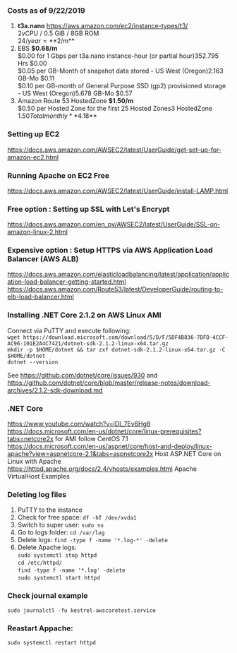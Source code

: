 ### Costs as of 9/22/2019  
1) **t3a.nano** https://aws.amazon.com/ec2/instance-types/t3/  
    2vCPU / 0.5 GiB / 8GB ROM   
    $24/year = **$2/m**  
2) EBS  **$0.68/m**  
    $0.00 for 1 Gbps per t3a.nano instance-hour (or partial hour)352.795 Hrs $0.00  
    $0.05 per GB-Month of snapshot data stored - US West (Oregon)2.163 GB-Mo $0.11  
    $0.10 per GB-month of General Purpose SSD (gp2) provisioned storage - US West (Oregon)5.678 GB-Mo $0.57  
3) Amazon Route 53 HostedZone **$1.50/m**  
    $0.50 per Hosted Zone for the first 25 Hosted Zones3 HostedZone $1.50  
Total monthly **$4.18**

### Setting up EC2
https://docs.aws.amazon.com/AWSEC2/latest/UserGuide/get-set-up-for-amazon-ec2.html

### Running Apache on EC2 Free 
https://docs.aws.amazon.com/AWSEC2/latest/UserGuide/install-LAMP.html

### Free option : Setting up SSL with Let's Encrypt
https://docs.aws.amazon.com/en_pv/AWSEC2/latest/UserGuide/SSL-on-amazon-linux-2.html

### Expensive option : Setup HTTPS via AWS Application Load Balancer (AWS ALB)
https://docs.aws.amazon.com/elasticloadbalancing/latest/application/application-load-balancer-getting-started.html
https://docs.aws.amazon.com/Route53/latest/DeveloperGuide/routing-to-elb-load-balancer.html

### Installing .NET Core 2.1.2 on AWS Linux AMI 
Connect via PuTTY and execute following:  
`wget https://download.microsoft.com/download/5/D/F/5DF4B836-7DFD-4CCF-AC96-101E2A4C7421/dotnet-sdk-2.1.2-linux-x64.tar.gz`    
`mkdir -p $HOME/dotnet && tar zxf dotnet-sdk-2.1.2-linux-x64.tar.gz -C $HOME/dotnet`  
`dotnet --version`  

See https://github.com/dotnet/core/issues/930 and https://github.com/dotnet/core/blob/master/release-notes/download-archives/2.1.2-sdk-download.md

### .NET Core
https://www.youtube.com/watch?v=lDI_7Ev6Hg8  
https://docs.microsoft.com/en-us/dotnet/core/linux-prerequisites?tabs=netcore2x for AMI follow CentOS 7.1  
https://docs.microsoft.com/en-us/aspnet/core/host-and-deploy/linux-apache?view=aspnetcore-2.1&tabs=aspnetcore2x Host ASP.NET Core on Linux with Apache  
https://httpd.apache.org/docs/2.4/vhosts/examples.html Apache VirtualHost Examples  

### Deleting log files
1) PuTTY to the instance  
2) Check for free space: `df -hT /dev/xvda1`  
3) Switch to super user: `sudo su`
4) Go to logs folder: `cd /var/log` 
5) Delete logs: `find -type f -name '*.log-*' -delete`
7) Delete Apache logs:  
`sudo systemctl stop httpd`   
`cd /etc/httpd/`  
`find -type f -name '*.log' -delete`  
`sudo systemctl start httpd` 

### Check journal example
`sudo journalctl -fu kestrel-awscoretest.service`

### Reastart Appache:
`sudo systemctl restart httpd`
